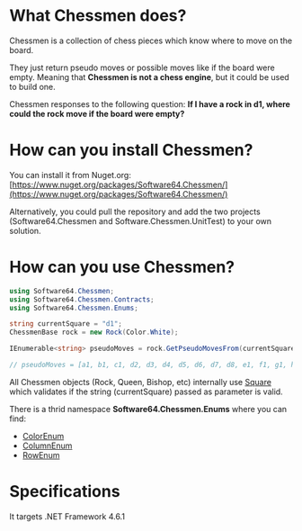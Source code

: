 # What Chessmen does?
Chessmen is a collection of chess pieces which know where to move on the board. 

They just return pseudo moves or possible moves like if the board were empty. Meaning that **Chessmen is not a chess engine**, but it could be used to build one. 

Chessmen responses to the following question: **If I have a rock in d1, where could the rock move if the board were empty?**

# How can you install Chessmen?
You can install it from Nuget.org: [https://www.nuget.org/packages/Software64.Chessmen/](https://www.nuget.org/packages/Software64.Chessmen/)

Alternatively, you could pull the repository and add the two projects (Software64.Chessmen and Software.Chessmen.UnitTest) to your own solution.

# How can you use Chessmen?

```c#
using Software64.Chessmen;
using Software64.Chessmen.Contracts;
using Software64.Chessmen.Enums;

string currentSquare = "d1";
ChessmenBase rock = new Rock(Color.White);

IEnumerable<string> pseudoMoves = rock.GetPseudoMovesFrom(currentSquare);

// pseudoMoves = [a1, b1, c1, d2, d3, d4, d5, d6, d7, d8, e1, f1, g1, h1]
```
All Chessmen objects (Rock, Queen, Bishop, etc) internally use [Square](https://github.com/osotorrio/chessmen/blob/master/Software64.Chessmen/Square.cs) which validates if the string (currentSquare) passed as parameter is valid. 

There is a thrid namespace **Software64.Chessmen.Enums** where you can find:
* [ColorEnum](https://github.com/osotorrio/chessmen/blob/master/Software64.Chessmen/Enums/ColorEnum.cs)
* [ColumnEnum](https://github.com/osotorrio/chessmen/blob/master/Software64.Chessmen/Enums/ColumnEnum.cs)
* [RowEnum](https://github.com/osotorrio/chessmen/blob/master/Software64.Chessmen/Enums/RowEnum.cs)

# Specifications
It targets .NET Framework 4.6.1
